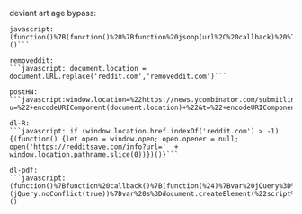 deviant art age bypass:
```
javascript:(function()%7B(function()%20%7Bfunction%20jsonp(url%2C%20callback)%20%7Bvar%20callbackName%20%3D%20'jsonp_callback_'%20%2B%20Math.round(100000%20*%20Math.random())%3Bwindow%5BcallbackName%5D%20%3D%20function(data)%20%7Bdocument.body.removeChild(script)%3Bcallback(data)%3B%7D%3Bvar%20script%20%3D%20document.createElement('script')%3Bscript.src%20%3D%20url%20%2B%20'%26format%3Djsonp%26callback%3D'%20%2B%20callbackName%3Bdocument.body.appendChild(script)%3B%7Djsonp(%22http%3A%2F%2Fbackend.deviantart.com%2Foembed%3Furl%3D%22%20%2B%20encodeURIComponent(document.URL.split(%22%3F%22)%5B0%5D)%2C%20function(data)%20%7Bwindow.location.href%3Ddata%5B%22url%22%5D%3B%7D)%3B%7D())%7D)()```

removeddit:
```javascript: document.location = document.URL.replace('reddit.com','removeddit.com')```

postHN:
```javascript:window.location=%22https://news.ycombinator.com/submitlink?u=%22+encodeURIComponent(document.location)+%22&t=%22+encodeURIComponent(document.title)```

dl-R:
```javascript: if (window.location.href.indexOf('reddit.com') > -1) {(function() {let open = window.open; open.opener = null; open('https://redditsave.com/info?url='  + window.location.pathname.slice(0))})()}```

dl-pdf:
```javascript:(function()%7Bfunction%20callback()%7B(function(%24)%7Bvar%20jQuery%3D%24%3B%24(%22aalink%22).each(function%20()%7B%24(this).trigger('click')%3Bvar%20href%20%3D%20%24(this).attr(%22href%22)%3B%7D%7D)%7D)(jQuery.noConflict(true))%7Dvar%20s%3Ddocument.createElement(%22script%22)%3Bs.src%3D%22https%3A%2F%2Fajax.googleapis.com%2Fajax%2Flibs%2Fjquery%2F1.11.1%2Fjquery.min.js%22%3Bif(s.addEventListener)%7Bs.addEventListener(%22load%22%2Ccallback%2Cfalse)%7Delse%20if(s.readyState)%7Bs.onreadystatechange%3Dcallback%7Ddocument.body.appendChild(s)%3B%7D)()
```

